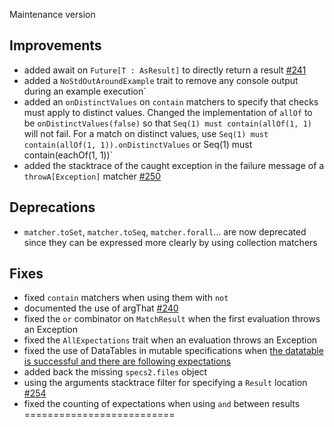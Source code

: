 Maintenance version

## Improvements

 * added await on `Future[T : AsResult]` to directly return a result [#241](http://github.com/etorreborre/specs2/issues/241)
 * added a `NoStdOutAroundExample` trait to remove any console output during an example execution`
 * added an `onDistinctValues` on `contain` matchers to specify that checks must apply to distinct values. Changed the implementation of `allOf` to be `onDistinctValues(false)` so that `Seq(1) must contain(allOf(1, 1)` will not fail. For a match on distinct values, use `Seq(1) must contain(allOf(1, 1)).onDistinctValues` or Seq(1) must contain(eachOf(1, 1))`
 * added the stacktrace of the caught exception in the failure message of a `throwA[Exception]` matcher [#250](http://github.com/etorreborre/specs2/issues/250)

## Deprecations

 * `matcher.toSet`, `matcher.toSeq`, `matcher.forall`... are now deprecated since they can be expressed more clearly by using collection matchers

## Fixes

 * fixed `contain` matchers when using them with `not`
 * documented the use of argThat [#240](http://github.com/etorreborre/specs2/issues/240)
 * fixed the `or` combinator on `MatchResult` when the first evaluation throws an Exception
 * fixed the `AllExpectations` trait when an evaluation throws an Exception
 * fixed the use of DataTables in mutable specifications when [the datatable is successful and there are following expectations](http://bit.ly/1kqbVj9)
 * added back the missing `specs2.files` object 
 * using the arguments stacktrace filter for specifying a `Result` location [#254](http://github.com/etorreborre/specs2/issues/254)
 * fixed the counting of expectations when using `and` between results
 ==========================

